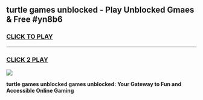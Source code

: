 
## turtle games unblocked - Play Unblocked Gmaes & Free #yn8b6
<h3>
<a href="https://premium.freeplayer.one?title=turtle_games_unblocked&ref=03M">CLICK TO PLAY</a></h3>
<hr>

<h3>
<a href="https://premium.freeplayer.one?title=turtle_games_unblocked&ref=03M">CLICK 2 PLAY</a>
  
</h3>

<a href="https://premium.freeplayer.one?title=turtle_games_unblocked&ref=03M"><img src="https://clearcache.store/games.png"></a>


**turtle games unblocked games unblocked: Your Gateway to Fun and Accessible Online Gaming**
